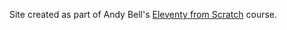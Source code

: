 Site created as part of Andy Bell's [Eleventy from Scratch](https://learneleventyfromscratch.com/) course.
